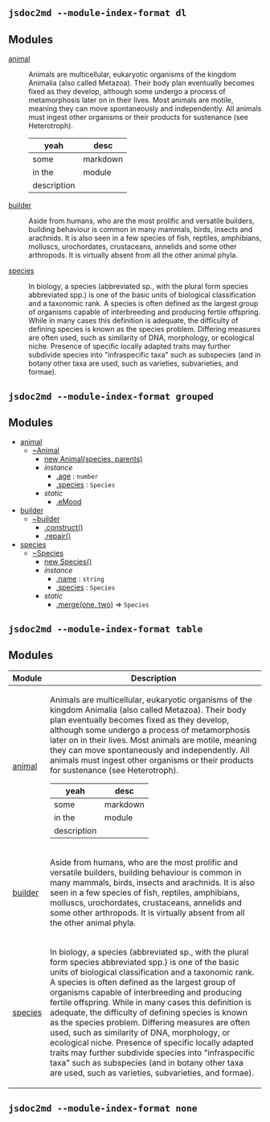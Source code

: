 ## `jsdoc2md --module-index-format dl`
## Modules
<dl>
<dt><a href="#module_animal">animal</a></dt>
<dd><p>Animals are multicellular, eukaryotic organisms of the kingdom Animalia (also called Metazoa). Their body plan eventually becomes fixed as they develop, although some undergo a process of metamorphosis later on in their lives. Most animals are motile, meaning they can move spontaneously and independently. All animals must ingest other organisms or their products for sustenance (see Heterotroph).</p>
<table>
<thead>
<tr>
<th>yeah</th>
<th>desc</th>
</tr>
</thead>
<tbody>
<tr>
<td>some</td>
<td>markdown</td>
</tr>
<tr>
<td>in the</td>
<td>module</td>
</tr>
<tr>
<td>description</td>
<td></td>
</tr>
</tbody>
</table>
</dd>
<dt><a href="#module_builder">builder</a></dt>
<dd><p>Aside from humans, who are the most prolific and versatile builders, building behaviour is common in many mammals, birds, insects and arachnids. It is also seen in a few species of fish, reptiles, amphibians, molluscs, urochordates, crustaceans, annelids and some other arthropods. It is virtually absent from all the other animal phyla.</p>
</dd>
<dt><a href="#module_species">species</a></dt>
<dd><p>In biology, a species (abbreviated sp., with the plural form species abbreviated spp.) is one of the basic units of biological classification and a taxonomic rank. A species is often defined as the largest group of organisms capable of interbreeding and producing fertile offspring. While in many cases this definition is adequate, the difficulty of defining species is known as the species problem. Differing measures are often used, such as similarity of DNA, morphology, or ecological niche. Presence of specific locally adapted traits may further subdivide species into &quot;infraspecific taxa&quot; such as subspecies (and in botany other taxa are used, such as varieties, subvarieties, and formae).</p>
</dd>
</dl>

## `jsdoc2md --module-index-format grouped`
## Modules
* [animal](#module_animal)
  * [~Animal](#module_animal..Animal)
    * [new Animal(species, parents)](#new_module_animal..Animal_new)
    * _instance_
      * [.age](#module_animal..Animal+age) : <code>number</code>
      * [.species](#module_animal..Animal+species) : <code>Species</code>
    * _static_
      * [.eMood](#module_animal..Animal.eMood)
* [builder](#module_builder)
  * [~builder](#module_builder..builder)
    * [.construct()](#module_builder..builder.construct)
    * [.repair()](#module_builder..builder.repair)
* [species](#module_species)
  * [~Species](#module_species..Species)
    * [new Species()](#new_module_species..Species_new)
    * _instance_
      * [.name](#module_species..Species+name) : <code>string</code>
      * [.species](#module_species..Species+species) : <code>Species</code>
    * _static_
      * [.merge(one, two)](#module_species..Species.merge) ⇒ <code>Species</code>

## `jsdoc2md --module-index-format table`
## Modules
<table>
  <thead>
    <tr>
      <th>Module</th><th>Description</th>
    </tr>
  </thead>
  <tbody>
<tr>
    <td><a href="#module_animal">animal</a></td>
    <td><p>Animals are multicellular, eukaryotic organisms of the kingdom Animalia (also called Metazoa). Their body plan eventually becomes fixed as they develop, although some undergo a process of metamorphosis later on in their lives. Most animals are motile, meaning they can move spontaneously and independently. All animals must ingest other organisms or their products for sustenance (see Heterotroph).</p>
<table>
<thead>
<tr>
<th>yeah</th>
<th>desc</th>
</tr>
</thead>
<tbody>
<tr>
<td>some</td>
<td>markdown</td>
</tr>
<tr>
<td>in the</td>
<td>module</td>
</tr>
<tr>
<td>description</td>
<td></td>
</tr>
</tbody>
</table>
</td>
    </tr>
<tr>
    <td><a href="#module_builder">builder</a></td>
    <td><p>Aside from humans, who are the most prolific and versatile builders, building behaviour is common in many mammals, birds, insects and arachnids. It is also seen in a few species of fish, reptiles, amphibians, molluscs, urochordates, crustaceans, annelids and some other arthropods. It is virtually absent from all the other animal phyla.</p>
</td>
    </tr>
<tr>
    <td><a href="#module_species">species</a></td>
    <td><p>In biology, a species (abbreviated sp., with the plural form species abbreviated spp.) is one of the basic units of biological classification and a taxonomic rank. A species is often defined as the largest group of organisms capable of interbreeding and producing fertile offspring. While in many cases this definition is adequate, the difficulty of defining species is known as the species problem. Differing measures are often used, such as similarity of DNA, morphology, or ecological niche. Presence of specific locally adapted traits may further subdivide species into &quot;infraspecific taxa&quot; such as subspecies (and in botany other taxa are used, such as varieties, subvarieties, and formae).</p>
</td>
    </tr>
</tbody>
</table>

## `jsdoc2md --module-index-format none`
